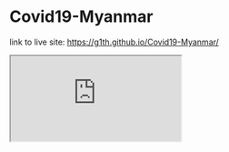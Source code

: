 # Covid19-Myanmar

link to live site: https://g1th.github.io/Covid19-Myanmar/

<!---<iframe src="https://g1th.github.io/leaflet-map/" width="100%" height="100%"></iframe>*--->

<iframe src="https://g1th.github.io/leaflet-map/ style="position:fixed; top:0; left:0; bottom:0; right:0; width:100%; height:100%; border:none; margin:0; padding:0; overflow:hidden; z-index:999999;"></iframe>
